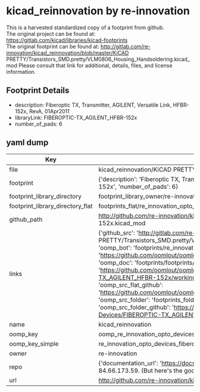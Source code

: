 # kicad_reinnovation by re-innovation  
This is a harvested standardized copy of a footprint from github.  
The original project can be found at:  
https://gitlab.com/kicad/libraries/kicad-footprints  
The original footprint can be found at:
http://gitlab.com/re-innovation/kicad_reinnovation/blob/master/KiCAD PRETTY/Transistors_SMD.pretty/VLM0806_Housing_Handsoldering.kicad_mod
Please consult that link for additional, details, files, and license information.  
## Footprint Details
* description: Fiberoptic TX, Transmitter, AGILENT, Versatile Link, HFBR-152x, RevA, 01Apr2011  
* libraryLink: FIBEROPTIC-TX_AGILENT_HFBR-152x  
* number_of_pads: 6  
## yaml dump  
| Key | Value |  
| --- | --- |  
| file | kicad_reinnovation/KiCAD PRETTY/Opto-Devices.pretty/FIBEROPTIC-TX_AGILENT_HFBR-152x.kicad_mod |  
| footprint | {'description': 'Fiberoptic TX, Transmitter, AGILENT, Versatile Link, HFBR-152x, RevA, 01Apr2011', 'libraryLink': 'FIBEROPTIC-TX_AGILENT_HFBR-152x', 'number_of_pads': 6} |  
| footprint_library_directory | footprint_library_owner/re-innovation_kicad_reinnovation |  
| footprint_library_directory_flat | footprints_flat/re_innovation_opto_devices_fiberoptic_tx_agilent_hfbr_152x/working |  
| github_path | http://github.com/re-innovation/kicad_reinnovation/blob/master/KiCAD PRETTY/Opto-Devices.pretty/FIBEROPTIC-TX_AGILENT_HFBR-152x.kicad_mod |  
| links | {'github_src': 'http://gitlab.com/re-innovation/kicad_reinnovation/blob/master/KiCAD PRETTY/Transistors_SMD.pretty/VLM0806_Housing_Handsoldering.kicad_mod', 'github_src_repo': 'https://gitlab.com/kicad/libraries/kicad-footprints', 'oomp_bot': 'footprints/re_innovation_opto_devices_fiberoptic_tx_agilent_hfbr_152x/working', 'oomp_bot_github': 'https://github.com/oomlout/oomlout_oomp_footprint_bot/tree/main/footprints/re_innovation_opto_devices_fiberoptic_tx_agilent_hfbr_152x/working', 'oomp_doc': 'footprints/footprints/re-innovation/Opto-Devices/FIBEROPTIC-TX_AGILENT_HFBR-152x/working/', 'oomp_doc_github': 'https://github.com/oomlout/oomlout_oomp_footprint_doc/tree/main/footprints/footprints/re-innovation/Opto-Devices/FIBEROPTIC-TX_AGILENT_HFBR-152x/working', 'oomp_src_flat': 'footprints_flat/footprints_flat/re_innovation_opto_devices_fiberoptic_tx_agilent_hfbr_152x/working', 'oomp_src_flat_github': 'https://github.com/oomlout/oomlout_oomp_footprint_src/tree/main/footprints_flat/re_innovation_opto_devices_fiberoptic_tx_agilent_hfbr_152x/working', 'oomp_src_folder': 'footprints_folder/footprints_folder/re-innovation/Opto-Devices/FIBEROPTIC-TX_AGILENT_HFBR-152x/working', 'oomp_src_folder_github': 'https://github.com/oomlout/oomlout_oomp_footprint_src/tree/main/footprints_folder/re-innovation/Opto-Devices/FIBEROPTIC-TX_AGILENT_HFBR-152x/working'} |  
| name | kicad_reinnovation |  
| oomp_key | oomp_re_innovation_opto_devices_fiberoptic_tx_agilent_hfbr_152x |  
| oomp_key_simple | re_innovation_opto_devices_fiberoptic_tx_agilent_hfbr_152x |  
| owner | re-innovation |  
| repo | {'documentation_url': 'https://docs.github.com/rest/overview/resources-in-the-rest-api#rate-limiting', 'message': "API rate limit exceeded for 84.66.173.59. (But here's the good news: Authenticated requests get a higher rate limit. Check out the documentation for more details.)"} |  
| url | http://github.com/re-innovation/kicad_reinnovation |  


